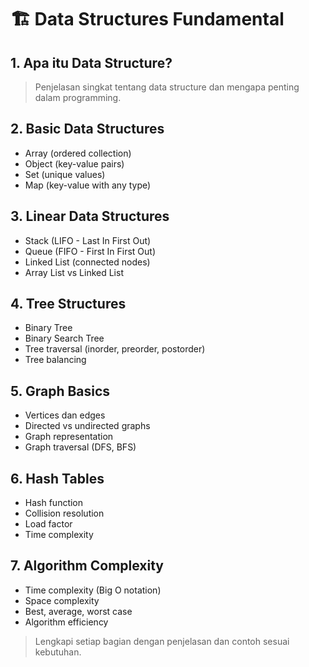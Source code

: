 # 🏗️ Data Structures Fundamental

## 1. Apa itu Data Structure?
> Penjelasan singkat tentang data structure dan mengapa penting dalam programming.

## 2. Basic Data Structures
- Array (ordered collection)
- Object (key-value pairs)
- Set (unique values)
- Map (key-value with any type)

## 3. Linear Data Structures
- Stack (LIFO - Last In First Out)
- Queue (FIFO - First In First Out)
- Linked List (connected nodes)
- Array List vs Linked List

## 4. Tree Structures
- Binary Tree
- Binary Search Tree
- Tree traversal (inorder, preorder, postorder)
- Tree balancing

## 5. Graph Basics
- Vertices dan edges
- Directed vs undirected graphs
- Graph representation
- Graph traversal (DFS, BFS)

## 6. Hash Tables
- Hash function
- Collision resolution
- Load factor
- Time complexity

## 7. Algorithm Complexity
- Time complexity (Big O notation)
- Space complexity
- Best, average, worst case
- Algorithm efficiency

> Lengkapi setiap bagian dengan penjelasan dan contoh sesuai kebutuhan. 